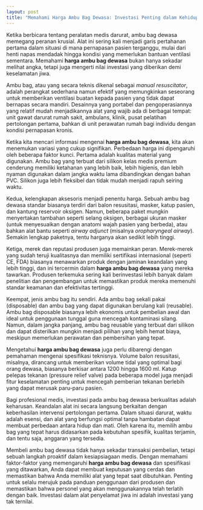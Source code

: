 ```yaml
---
layout: post
title: "Memahami Harga Ambu Bag Dewasa: Investasi Penting dalam Kehidupan"
---
```


Ketika berbicara tentang peralatan medis darurat, ambu bag dewasa memegang peranan krusial. Alat ini sering kali menjadi garis pertahanan pertama dalam situasi di mana pernapasan pasien terganggu, mulai dari henti napas mendadak hingga kondisi yang memerlukan bantuan ventilasi sementara. Memahami **harga ambu bag dewasa** bukan hanya sekadar melihat angka, tetapi juga mengerti nilai investasi yang diberikan demi keselamatan jiwa.

Ambu bag, atau yang secara teknis dikenal sebagai *manual resuscitator*, adalah perangkat sederhana namun efektif yang memungkinkan seseorang untuk memberikan ventilasi buatan kepada pasien yang tidak dapat bernapas secara mandiri. Desainnya yang portabel dan pengoperasiannya yang relatif mudah menjadikannya alat yang wajib ada di berbagai tempat: unit gawat darurat rumah sakit, ambulans, klinik, pusat pelatihan pertolongan pertama, bahkan di unit perawatan rumah bagi individu dengan kondisi pernapasan kronis.

Ketika kita mencari informasi mengenai **harga ambu bag dewasa**, kita akan menemukan variasi yang cukup signifikan. Perbedaan harga ini dipengaruhi oleh beberapa faktor kunci. Pertama adalah kualitas material yang digunakan. Ambu bag yang terbuat dari silikon kelas medis premium cenderung memiliki ketahanan yang lebih baik, lebih higienis, dan lebih nyaman digunakan dalam jangka waktu lama dibandingkan dengan bahan PVC. Silikon juga lebih fleksibel dan tidak mudah menjadi rapuh seiring waktu.

Kedua, kelengkapan aksesoris menjadi penentu harga. Sebuah ambu bag dewasa standar biasanya terdiri dari balon resusitasi, masker, katup pasien, dan kantung reservoir oksigen. Namun, beberapa paket mungkin menyertakan tambahan seperti selang oksigen, berbagai ukuran masker (untuk menyesuaikan dengan anatomi wajah pasien yang berbeda), atau bahkan alat bantu seperti *airway adjunct* (misalnya *oropharyngeal airway*). Semakin lengkap paketnya, tentu harganya akan sedikit lebih tinggi.

Ketiga, merek dan reputasi produsen juga memainkan peran. Merek-merek yang sudah teruji kualitasnya dan memiliki sertifikasi internasional (seperti CE, FDA) biasanya menawarkan produk dengan jaminan keandalan yang lebih tinggi, dan ini tercermin dalam **harga ambu bag dewasa** yang mereka tawarkan. Produsen terkemuka sering kali berinvestasi lebih banyak dalam penelitian dan pengembangan untuk memastikan produk mereka memenuhi standar keamanan dan efektivitas tertinggi.

Keempat, jenis ambu bag itu sendiri. Ada ambu bag sekali pakai (disposable) dan ambu bag yang dapat digunakan berulang kali (reusable). Ambu bag disposable biasanya lebih ekonomis untuk pembelian awal dan ideal untuk penggunaan tunggal guna mencegah kontaminasi silang. Namun, dalam jangka panjang, ambu bag reusable yang terbuat dari silikon dan dapat disterilkan mungkin menjadi pilihan yang lebih hemat biaya, meskipun memerlukan perawatan dan pembersihan yang tepat.

Mengetahui **harga ambu bag dewasa** juga perlu dibarengi dengan pemahaman mengenai spesifikasi teknisnya. Volume balon resusitasi, misalnya, dirancang untuk memberikan volume tidal yang optimal bagi orang dewasa, biasanya berkisar antara 1200 hingga 1600 ml. Katup pelepas tekanan (pressure relief valve) pada beberapa model juga menjadi fitur keselamatan penting untuk mencegah pemberian tekanan berlebih yang dapat merusak paru-paru pasien.

Bagi profesional medis, investasi pada ambu bag dewasa berkualitas adalah keharusan. Keandalan alat ini secara langsung berkaitan dengan keberhasilan intervensi pertolongan pertama. Dalam situasi darurat, waktu adalah esensi, dan alat yang berfungsi optimal tanpa hambatan dapat membuat perbedaan antara hidup dan mati. Oleh karena itu, memilih ambu bag yang tepat harus didasarkan pada kebutuhan spesifik, kualitas terjamin, dan tentu saja, anggaran yang tersedia.

Membeli ambu bag dewasa tidak hanya sekadar transaksi pembelian, tetapi sebuah langkah proaktif dalam kesiapsiagaan medis. Dengan memahami faktor-faktor yang memengaruhi **harga ambu bag dewasa** dan spesifikasi yang ditawarkan, Anda dapat membuat keputusan yang cerdas dan memastikan bahwa Anda memiliki alat yang tepat saat dibutuhkan. Penting untuk selalu merujuk pada panduan penggunaan dari produsen dan memastikan bahwa personel yang akan menggunakannya telah terlatih dengan baik. Investasi dalam alat penyelamat jiwa ini adalah investasi yang tak ternilai.
